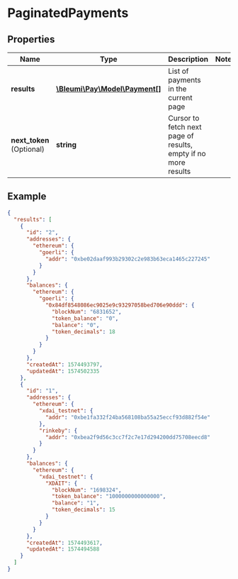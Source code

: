 # PaginatedPayments

## Properties
Name | Type | Description | Notes
------------ | ------------- | ------------- | -------------
**results** | [**\Bleumi\Pay\Model\Payment[]**](Payment.md) | List of payments in the current page | 
**next_token** <br>(Optional)| **string** | Cursor to fetch next page of results, empty if no more results |

## Example

```json
{
  "results": [
    {
      "id": "2",
      "addresses": {
        "ethereum": {
          "goerli": {
            "addr": "0xbe02daaf993b29302c2e983b63eca1465c227245"
          }
        }
      },
      "balances": {
        "ethereum": {
          "goerli": {
            "0x84df8548086ec9025e9c93297058bed706e90ddd": {
              "blockNum": "6831652",
              "token_balance": "0",
              "balance": "0",
              "token_decimals": 18
            }
          }
        }
      },
      "createdAt": 1574493797,
      "updatedAt": 1574502335
    },
    {
      "id": "1",
      "addresses": {
        "ethereum": {
          "xdai_testnet": {
            "addr": "0xbe1fa332f24ba568108ba55a25eccf93d882f54e"
          },
          "rinkeby": {
            "addr": "0xbea2f9d56c3cc7f2c7e17d294200dd75708eecd8"
          }
        }
      },
      "balances": {
        "ethereum": {
          "xdai_testnet": {
            "XDAIT": {
              "blockNum": "1698324",
              "token_balance": "1000000000000000",
              "balance": "1",
              "token_decimals": 15
            }
          }
        }
      },
      "createdAt": 1574493617,
      "updatedAt": 1574494588
    }
  ]
}
```